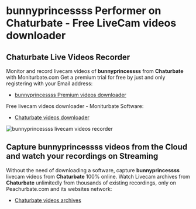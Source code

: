 # bunnyprincessss Performer on Chaturbate - Free LiveCam videos downloader

## Chaturbate Live Videos Recorder

Monitor and record livecam videos of **bunnyprincessss** from **Chaturbate** with Moniturbate.com
Get a premium trial for free by just and only registering with your Email address:
* [bunnyprincessss Premium videos downloader](https://moniturbate.com/request-demo-licence-key.html)

Free livecam videos downloader - Moniturbate Software:
* [Chaturbate videos downloader](https://moniturbate.com/moniturbate-download-software.html)

![bunnyprincessss livecam videos recorder](https://peachurnet.com/templates/moniturbate-software.png)


## Capture bunnyprincessss videos from the Cloud and watch your recordings on Streaming

Without the need of downloading a software, capture **bunnyprincessss** livecam videos from **Chaturbate** 100% online.
Watch Livecam archives from **Chaturbate** unlimitedly from thousands of existing recordings, only on Peachurbate.com and its websites network:
* [Chaturbate videos archives](https://peachurnet.com/)